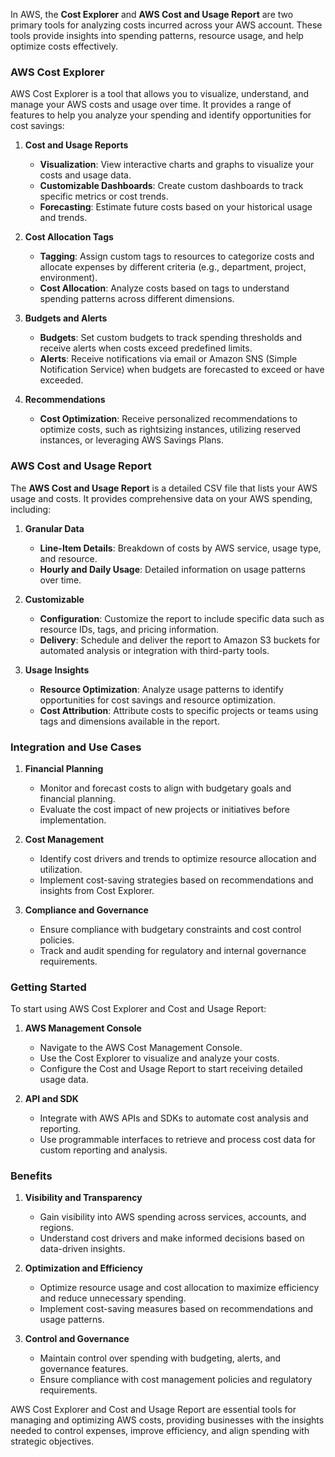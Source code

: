 In AWS, the **Cost Explorer** and **AWS Cost and Usage Report** are two primary tools for analyzing costs incurred across your AWS account. These tools provide insights into spending patterns, resource usage, and help optimize costs effectively.

### AWS Cost Explorer

AWS Cost Explorer is a tool that allows you to visualize, understand, and manage your AWS costs and usage over time. It provides a range of features to help you analyze your spending and identify opportunities for cost savings:

1. **Cost and Usage Reports**
   - **Visualization**: View interactive charts and graphs to visualize your costs and usage data.
   - **Customizable Dashboards**: Create custom dashboards to track specific metrics or cost trends.
   - **Forecasting**: Estimate future costs based on your historical usage and trends.

2. **Cost Allocation Tags**
   - **Tagging**: Assign custom tags to resources to categorize costs and allocate expenses by different criteria (e.g., department, project, environment).
   - **Cost Allocation**: Analyze costs based on tags to understand spending patterns across different dimensions.

3. **Budgets and Alerts**
   - **Budgets**: Set custom budgets to track spending thresholds and receive alerts when costs exceed predefined limits.
   - **Alerts**: Receive notifications via email or Amazon SNS (Simple Notification Service) when budgets are forecasted to exceed or have exceeded.

4. **Recommendations**
   - **Cost Optimization**: Receive personalized recommendations to optimize costs, such as rightsizing instances, utilizing reserved instances, or leveraging AWS Savings Plans.

### AWS Cost and Usage Report

The **AWS Cost and Usage Report** is a detailed CSV file that lists your AWS usage and costs. It provides comprehensive data on your AWS spending, including:

1. **Granular Data**
   - **Line-Item Details**: Breakdown of costs by AWS service, usage type, and resource.
   - **Hourly and Daily Usage**: Detailed information on usage patterns over time.

2. **Customizable**
   - **Configuration**: Customize the report to include specific data such as resource IDs, tags, and pricing information.
   - **Delivery**: Schedule and deliver the report to Amazon S3 buckets for automated analysis or integration with third-party tools.

3. **Usage Insights**
   - **Resource Optimization**: Analyze usage patterns to identify opportunities for cost savings and resource optimization.
   - **Cost Attribution**: Attribute costs to specific projects or teams using tags and dimensions available in the report.

### Integration and Use Cases

1. **Financial Planning**
   - Monitor and forecast costs to align with budgetary goals and financial planning.
   - Evaluate the cost impact of new projects or initiatives before implementation.

2. **Cost Management**
   - Identify cost drivers and trends to optimize resource allocation and utilization.
   - Implement cost-saving strategies based on recommendations and insights from Cost Explorer.

3. **Compliance and Governance**
   - Ensure compliance with budgetary constraints and cost control policies.
   - Track and audit spending for regulatory and internal governance requirements.

### Getting Started

To start using AWS Cost Explorer and Cost and Usage Report:

1. **AWS Management Console**
   - Navigate to the AWS Cost Management Console.
   - Use the Cost Explorer to visualize and analyze your costs.
   - Configure the Cost and Usage Report to start receiving detailed usage data.

2. **API and SDK**
   - Integrate with AWS APIs and SDKs to automate cost analysis and reporting.
   - Use programmable interfaces to retrieve and process cost data for custom reporting and analysis.

### Benefits

1. **Visibility and Transparency**
   - Gain visibility into AWS spending across services, accounts, and regions.
   - Understand cost drivers and make informed decisions based on data-driven insights.

2. **Optimization and Efficiency**
   - Optimize resource usage and cost allocation to maximize efficiency and reduce unnecessary spending.
   - Implement cost-saving measures based on recommendations and usage patterns.

3. **Control and Governance**
   - Maintain control over spending with budgeting, alerts, and governance features.
   - Ensure compliance with cost management policies and regulatory requirements.

AWS Cost Explorer and Cost and Usage Report are essential tools for managing and optimizing AWS costs, providing businesses with the insights needed to control expenses, improve efficiency, and align spending with strategic objectives.